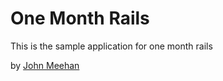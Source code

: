 # One Month Rails

This is the sample application for one month rails

by [John Meehan](http://www.penandpaperlabs.com)